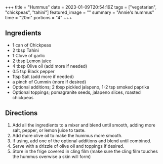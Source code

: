 +++
title = "Hummus"
date = 2023-01-09T20:54:19Z
tags = ["vegetarian", "chickpeas", "tahini"]
featured_image = ""
summary = "Annie's hummus"
time = "20m"
portions = "4"
+++

## Ingredients
- 1 can of Chickpeas
- 2 tbsp Tahini
- 1 Clove of garlic
- 2 tbsp Lemon juice
- 4 tbsp Olive oil (add more if needed)
- 0.5 tsp Black pepper
- 1tsp Salt (add more if needed)
- a pinch of Cummin (more if desired)
- Optional additions; 2 tbsp pickled jalapeno, 1-2 tsp smoked paprika
- Optional toppings; pomagranite seeds, jalapeno slices, roasted chickpeas

## Directions
1. Add all the ingredients to a mixer and blend until smooth, adding more salt, pepper, or lemon juice to taste.
2. Add more olive oil to make the hummus more smooth.
3. If using, add one of the optional additions and blend until combined.
4. Serve with a drizzle of olive oil and toppings if desired.
5. Store in the frige covered in cling film (make sure the cling film touches the hummus overwise a skin will form)